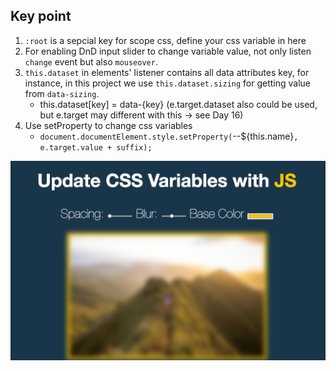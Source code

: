 ## Key point

1. `:root` is a sepcial key for scope css, define your css variable in here
2. For enabling DnD input slider to change variable value, not only listen `change` event but also `mouseover`.
3. `this.dataset` in elements' listener contains all data attributes key, for instance, in this project we use `this.dataset.sizing` for getting value from `data-sizing`.
    * this.dataset[key] = data-{key}
    (e.target.dataset also could be used, but e.target may different with this -> see Day 16)
4. Use setProperty to change css variables
    * `document.documentElement.style.setProperty(`--${this.name}`, e.target.value + suffix);`

![Screenshot](./screenshot.png)
